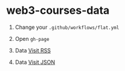 # web3-courses-data


1. Change your `.github/workflows/flat.yml` 


2. Open `gh-page` 


3. Data [Visit RSS](https://web3cave.github.io/web3-courses-data/data.xml)


4. Data [Visit JSON](https://web3cave.github.io/web3-courses-data/data.json)


